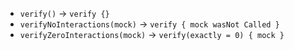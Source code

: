- `verify()` -> `verify {}`
- `verifyNoInteractions(mock)` -> `verify { mock wasNot Called }`
- `verifyZeroInteractions(mock)` -> `verify(exactly = 0) { mock }`
